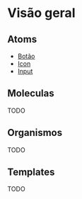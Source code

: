 # Visão geral

## Atoms

- [Botão](./buttom.md)  <Badge text="WIP" type="warn" vertical="middle"/>
- [Icon](./buttom.md)
- [Input](./buttom.md)

## Moleculas
TODO

## Organismos
TODO

## Templates
TODO